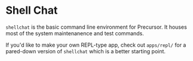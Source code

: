 # Shell Chat

`shellchat` is the basic command line environment for Precursor. It houses most of the system
maintenanence and test commands.

If you'd like to make your own REPL-type app, check out `apps/repl/` for a pared-down version of
`shellchat` which is a better starting point.
